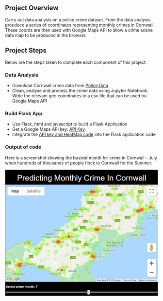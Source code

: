 ## Project Overview
Carry out data analysis on a police crime dataset.  From the data analysis prouduce a series of coordinates representing monthly crimes in Cornwall.  These coords are then used with Google Maps API to allow a crime scene data map to be produced in the browser.

## Project Steps
Below are the steps taken to complete each component of this project.

### Data Analysis
- Download Cornwall crime data from [Police Data](https://data.police.uk/data/)
- Clean, analyse and process the crime data using Jupyter Notebook.  Write the relevant geo coordinates to a csv file that can be used bu Google Maps API

### Build Flask App
- Use Flask, html and javascript to build a Flask Application
- Get a Google Maps API key: [API Key](https://developers.google.com/maps/documentation/javascript/get-api-key).
- Integrate the [API key and HeatMap code](https://developers-dot-devsite-v2-prod.appspot.com/maps/documentation/javascript/examples/layer-heatmap) into the Flask application code 

### Output of code

Here is a screenshot showing the busiest month for crime in Cornwall - July when hundreds of thousands of people flock to Cornwall for the Summer.

![Map](map2.png)


